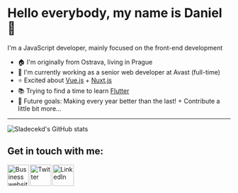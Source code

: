 # Hello everybody, my name is Daniel 👋
I'm a JavaScript developer, mainly focused on the front-end development
- 🏠 I'm originally from Ostrava, living in Prague
- 🏢 I'm currently working as a senior web developer at Avast (full-time)
- ⭐ Excited about [Vue.js](https://vuejs.org) + [Nuxt.js](https://nuxtjs.org)
- 📚 Trying to find a time to learn [Flutter](https://flutter.dev)
- 🚀 Future goals: Making every year better than the last! + Contribute a little bit more...

---
![Sladecekd's GitHub stats](https://github-readme-stats.vercel.app/api?username=sladecekd&count_private=true&show_icons=true&theme=github_dark&hide=contribs,starts,issues)

## Get in touch with me:
[<img align="left" alt="Business website" width="48px" height="48px" src="https://user-images.githubusercontent.com/35903069/154745316-c385fe46-d3d6-454e-abbc-0bca6a3a28da.svg" />](https://sladecekd.com)
[<img align="left" alt="Twitter" width="48px" height="48px" src="https://user-images.githubusercontent.com/35903069/154745314-501bc730-4835-44b5-b2a1-8a949a4bf380.svg" />](https://twitter.com/sladecek_daniel)
[<img align="left" alt="LinkedIn" width="48px" height="48px" src="https://user-images.githubusercontent.com/35903069/154746161-0573b8a7-3c21-4ca1-a462-9785ecfc4ad7.svg" />](https://cz.linkedin.com/in/danielsladecek)

